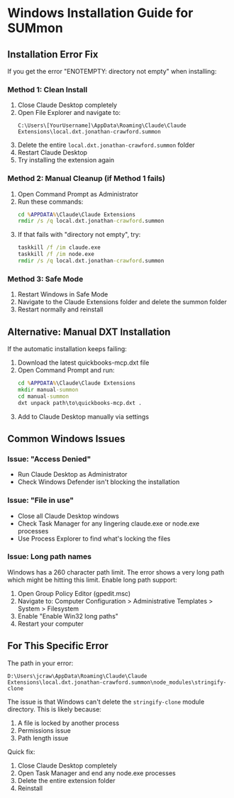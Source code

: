 # Windows Installation Guide for SUMmon

## Installation Error Fix

If you get the error "ENOTEMPTY: directory not empty" when installing:

### Method 1: Clean Install
1. Close Claude Desktop completely
2. Open File Explorer and navigate to:
   ```
   C:\Users\[YourUsername]\AppData\Roaming\Claude\Claude Extensions\local.dxt.jonathan-crawford.summon
   ```
3. Delete the entire `local.dxt.jonathan-crawford.summon` folder
4. Restart Claude Desktop
5. Try installing the extension again

### Method 2: Manual Cleanup (if Method 1 fails)
1. Open Command Prompt as Administrator
2. Run these commands:
   ```cmd
   cd %APPDATA%\Claude\Claude Extensions
   rmdir /s /q local.dxt.jonathan-crawford.summon
   ```
3. If that fails with "directory not empty", try:
   ```cmd
   taskkill /f /im claude.exe
   taskkill /f /im node.exe
   rmdir /s /q local.dxt.jonathan-crawford.summon
   ```

### Method 3: Safe Mode
1. Restart Windows in Safe Mode
2. Navigate to the Claude Extensions folder and delete the summon folder
3. Restart normally and reinstall

## Alternative: Manual DXT Installation

If the automatic installation keeps failing:

1. Download the latest quickbooks-mcp.dxt file
2. Open Command Prompt and run:
   ```cmd
   cd %APPDATA%\Claude\Claude Extensions
   mkdir manual-summon
   cd manual-summon
   dxt unpack path\to\quickbooks-mcp.dxt .
   ```
3. Add to Claude Desktop manually via settings

## Common Windows Issues

### Issue: "Access Denied"
- Run Claude Desktop as Administrator
- Check Windows Defender isn't blocking the installation

### Issue: "File in use"
- Close all Claude Desktop windows
- Check Task Manager for any lingering claude.exe or node.exe processes
- Use Process Explorer to find what's locking the files

### Issue: Long path names
Windows has a 260 character path limit. The error shows a very long path which might be hitting this limit. Enable long path support:
1. Open Group Policy Editor (gpedit.msc)
2. Navigate to: Computer Configuration > Administrative Templates > System > Filesystem
3. Enable "Enable Win32 long paths"
4. Restart your computer

## For This Specific Error

The path in your error:
```
D:\Users\jcraw\AppData\Roaming\Claude\Claude Extensions\local.dxt.jonathan-crawford.summon\node_modules\stringify-clone
```

The issue is that Windows can't delete the `stringify-clone` module directory. This is likely because:
1. A file is locked by another process
2. Permissions issue
3. Path length issue

Quick fix:
1. Close Claude Desktop completely
2. Open Task Manager and end any node.exe processes
3. Delete the entire extension folder
4. Reinstall